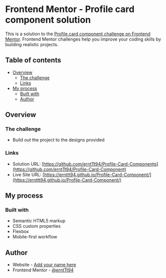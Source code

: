 # Frontend Mentor - Profile card component solution

This is a solution to the [Profile card component challenge on Frontend Mentor](https://www.frontendmentor.io/challenges/profile-card-component-cfArpWshJ). Frontend Mentor challenges help you improve your coding skills by building realistic projects. 

## Table of contents

- [Overview](#overview)
  - [The challenge](#the-challenge)
  - [Links](#links)
- [My process](#my-process)
  - [Built with](#built-with)
  - [Author](#author)

## Overview

### The challenge

- Build out the project to the designs provided

### Links

- Solution URL: [https://github.com/erntTt94/Profile-Card-Componentg](https://github.com/erntTt94/Profile-Card-Component)
- Live Site URL: [https://ernttt94.github.io/Profile-Card-Component/](https://ernttt94.github.io/Profile-Card-Component/)

## My process

### Built with

- Semantic HTML5 markup
- CSS custom properties
- Flexbox
- Mobile-first workflow

## Author

- Website - [Add your name here](https://www.your-site.com)
- Frontend Mentor - [@erntTt94](https://www.frontendmentor.io/profile/erntTt94)

